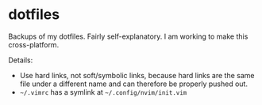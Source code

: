 # dotfiles
Backups of my dotfiles. Fairly self-explanatory. I am working to make this
cross-platform.

Details:
* Use hard links, not soft/symbolic links, because hard links are the same file
  under a different name and can therefore be properly pushed out.
* `~/.vimrc` has a symlink at `~/.config/nvim/init.vim`
